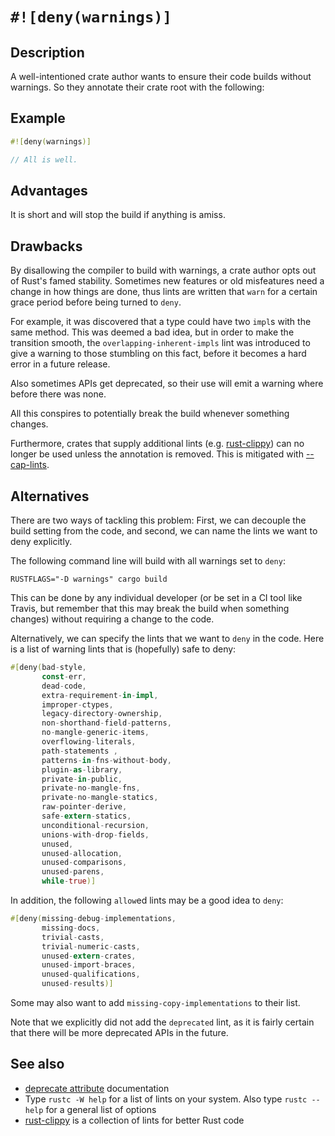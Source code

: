 # `#![deny(warnings)]`

## Description

A well-intentioned crate author wants to ensure their code builds without
warnings. So they annotate their crate root with the following:

## Example

```rust
#![deny(warnings)]

// All is well.
```

## Advantages

It is short and will stop the build if anything is amiss.

## Drawbacks

By disallowing the compiler to build with warnings, a crate author opts out of
Rust's famed stability. Sometimes new features or old misfeatures need a change
in how things are done, thus lints are written that `warn` for a certain grace
period before being turned to `deny`.

For example, it was discovered that a type could have two `impl`s with the same
method. This was deemed a bad idea, but in order to make the transition smooth,
the `overlapping-inherent-impls` lint was introduced to give a warning to those
stumbling on this fact, before it becomes a hard error in a future release.

Also sometimes APIs get deprecated, so their use will emit a warning where
before there was none.

All this conspires to potentially break the build whenever something changes.

Furthermore, crates that supply additional lints (e.g. [rust-clippy]) can no
longer be used unless the annotation is removed. This is mitigated with
[--cap-lints].

## Alternatives

There are two ways of tackling this problem: First, we can decouple the build
setting from the code, and second, we can name the lints we want to deny
explicitly.

The following command line will build with all warnings set to `deny`:
 
```RUSTFLAGS="-D warnings" cargo build```

This can be done by any individual developer (or be set in a CI tool like
Travis, but remember that this may break the build when something changes)
without requiring a change to the code.

Alternatively, we can specify the lints that we want to `deny` in the code.
Here is a list of warning lints that is (hopefully) safe to deny:

```rust
#[deny(bad-style,
       const-err,
       dead-code,
       extra-requirement-in-impl,
       improper-ctypes,
       legacy-directory-ownership,
       non-shorthand-field-patterns,
       no-mangle-generic-items,
       overflowing-literals,
       path-statements ,
       patterns-in-fns-without-body,
       plugin-as-library,
       private-in-public,
       private-no-mangle-fns,
       private-no-mangle-statics,
       raw-pointer-derive,
       safe-extern-statics,
       unconditional-recursion,
       unions-with-drop-fields,
       unused,
       unused-allocation,
       unused-comparisons,
       unused-parens,
       while-true)]
```

In addition, the following `allow`ed lints may be a good idea to `deny`:

```rust
#[deny(missing-debug-implementations,
       missing-docs,
       trivial-casts,
       trivial-numeric-casts,
       unused-extern-crates,
       unused-import-braces,
       unused-qualifications,
       unused-results)]
```

Some may also want to add `missing-copy-implementations` to their list.

Note that we explicitly did not add the `deprecated` lint, as it is fairly
certain that there will be more deprecated APIs in the future.

## See also

- [deprecate attribute] documentation
- Type `rustc -W help` for a list of lints on your system. Also type
`rustc --help` for a general list of options
- [rust-clippy] is a collection of lints for better Rust code

[rust-clippy]: https://github.com/Manishearth/rust-clippy
[deprecate attribute]: https://doc.rust-lang.org/reference/attributes.html#deprecation
[--cap-lints]: https://doc.rust-lang.org/rustc/lints/levels.html#capping-lints
